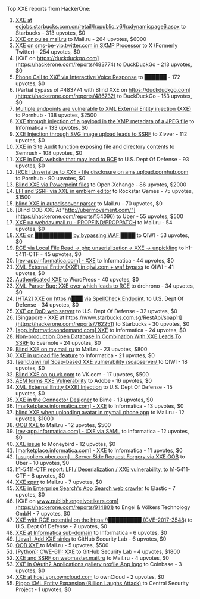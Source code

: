 Top XXE reports from HackerOne:

1. [XXE at ecjobs.starbucks.com.cn/retail/hxpublic_v6/hxdynamicpage6.aspx](https://hackerone.com/reports/500515) to Starbucks - 313 upvotes, $0
2. [XXE on pulse.mail.ru](https://hackerone.com/reports/505947) to Mail.ru - 264 upvotes, $6000
3. [XXE on sms-be-vip.twitter.com in SXMP Processor](https://hackerone.com/reports/248668) to X (Formerly Twitter) - 254 upvotes, $0
4. [XXE on https://duckduckgo.com](https://hackerone.com/reports/483774) to DuckDuckGo - 213 upvotes, $0
5. [Phone Call to XXE via Interactive Voice Response](https://hackerone.com/reports/395296) to ██████ - 172 upvotes, $0
6. [Partial bypass of #483774 with Blind XXE on https://duckduckgo.com](https://hackerone.com/reports/486732) to DuckDuckGo - 153 upvotes, $0
7. [Multiple endpoints are vulnerable to XML External Entity injection (XXE) ](https://hackerone.com/reports/72272) to Pornhub - 138 upvotes, $2500
8. [XXE through injection of a payload in the XMP metadata of a JPEG file](https://hackerone.com/reports/836877) to Informatica - 133 upvotes, $0
9. [XXE Injection through SVG image upload leads to SSRF](https://hackerone.com/reports/897244) to Zivver - 112 upvotes, $0
10. [XXE in Site Audit function exposing file and directory contents](https://hackerone.com/reports/312543) to Semrush - 108 upvotes, $0
11. [XXE in DoD website that may lead to RCE](https://hackerone.com/reports/227880) to U.S. Dept Of Defense - 93 upvotes, $0
12. [[RCE] Unserialize to XXE - file disclosure on ams.upload.pornhub.com](https://hackerone.com/reports/142562) to Pornhub - 90 upvotes, $0
13. [Blind XXE via Powerpoint files](https://hackerone.com/reports/334488) to Open-Xchange - 86 upvotes, $2000
14. [LFI and SSRF via XXE in emblem editor](https://hackerone.com/reports/347139) to Rockstar Games - 75 upvotes, $1500
15. [blind XXE in autodiscover parser](https://hackerone.com/reports/315837) to Mail.ru - 70 upvotes, $0
16. [Blind OOB XXE At "http://ubermovement.com/"](https://hackerone.com/reports/154096) to Uber - 55 upvotes, $500
17. [XXE на webdav.mail.ru -  PROPFIND/PROPPATCH](https://hackerone.com/reports/758978) to Mail.ru - 54 upvotes, $0
18. [XXE on ██████████ by bypassing WAF ████](https://hackerone.com/reports/433996) to QIWI - 53 upvotes, $0
19. [RCE via Local File Read -\> php unserialization-\> XXE -\> unpickling](https://hackerone.com/reports/415501) to h1-5411-CTF - 45 upvotes, $0
20. [[rev-app.informatica.com] - XXE](https://hackerone.com/reports/105434) to Informatica - 44 upvotes, $0
21. [XML External Entity (XXE) in qiwi.com + waf bypass](https://hackerone.com/reports/99279) to QIWI - 41 upvotes, $0
22. [Authenticated XXE](https://hackerone.com/reports/1095645) to WordPress - 40 upvotes, $0
23. [XML Parser Bug: XXE over which leads to RCE](https://hackerone.com/reports/55431) to drchrono - 34 upvotes, $0
24. [[HTA2] XXE on https://███ via SpellCheck Endpoint.](https://hackerone.com/reports/715949) to U.S. Dept Of Defense - 34 upvotes, $0
25. [XXE on DoD web server](https://hackerone.com/reports/188743) to U.S. Dept Of Defense - 32 upvotes, $0
26. [Singapore - XXE at https://www.starbucks.com.sg/RestApi/soap11](https://hackerone.com/reports/762251) to Starbucks - 30 upvotes, $0
27. [[app.informaticaondemand.com] XXE](https://hackerone.com/reports/105753) to Informatica - 24 upvotes, $0
28. [Non-production Open Database In Combination With XXE Leads To SSRF](https://hackerone.com/reports/742808) to Evernote - 24 upvotes, $0
29. [Blind XXE on my.mail.ru](https://hackerone.com/reports/276276) to Mail.ru - 23 upvotes, $800
30. [ XXE in upload file feature](https://hackerone.com/reports/105787) to Informatica - 21 upvotes, $0
31. [[send.qiwi.ru] Soap-based XXE vulnerability /soapserver/ ](https://hackerone.com/reports/36450) to QIWI - 18 upvotes, $0
32. [Blind XXE on pu.vk.com](https://hackerone.com/reports/296622) to VK.com - 17 upvotes, $500
33. [AEM forms XXE Vulnerability](https://hackerone.com/reports/1321070) to Adobe - 16 upvotes, $0
34. [XML External Entity (XXE) Injection](https://hackerone.com/reports/2573567) to U.S. Dept Of Defense - 15 upvotes, $0
35. [XXE in the Connector Designer](https://hackerone.com/reports/112116) to Bime - 13 upvotes, $0
36. [[marketplace.informatica.com] - XXE](https://hackerone.com/reports/106797) to Informatica - 13 upvotes, $0
37. [blind XXE when uploading avatar in mymail phone app](https://hackerone.com/reports/277341) to Mail.ru - 12 upvotes, $1000
38. [OOB XXE ](https://hackerone.com/reports/690387) to Mail.ru - 12 upvotes, $500
39. [[rev-app.informatica.com] - XXE via SAML](https://hackerone.com/reports/106865) to Informatica - 12 upvotes, $0
40. [XXE issue](https://hackerone.com/reports/130661) to Moneybird - 12 upvotes, $0
41. [[marketplace.informatica.com] - XXE](https://hackerone.com/reports/106802) to Informatica - 11 upvotes, $0
42. [[usuppliers.uber.com] - Server Side Request Forgery via XXE OOB](https://hackerone.com/reports/448598) to Uber - 10 upvotes, $0
43. [h1-5411-CTF report: LFI / Deserialization / XXE vulnerability, ](https://hackerone.com/reports/415233) to h1-5411-CTF - 8 upvotes, $0
44. [XXE крит](https://hackerone.com/reports/449627) to Mail.ru - 7 upvotes, $0
45. [XXE in Enterprise Search's App Search web crawler](https://hackerone.com/reports/1156748) to Elastic - 7 upvotes, $0
46. [XXE on www.publish.engelvoelkers.com](https://hackerone.com/reports/914801) to Engel & Völkers Technology GmbH - 7 upvotes, $0
47. [XXE with RCE potential on the https://█████████ (CVE-2017-3548)](https://hackerone.com/reports/710654) to U.S. Dept Of Defense - 7 upvotes, $0
48. [XXE at Informatica sub-domain](https://hackerone.com/reports/150520) to Informatica - 6 upvotes, $0
49. [[Java]: Add XXE sinks](https://hackerone.com/reports/1339787) to GitHub Security Lab - 6 upvotes, $0
50. [OOB XXE ](https://hackerone.com/reports/690295) to Mail.ru - 5 upvotes, $500
51. [[Python]: CWE-611: XXE](https://hackerone.com/reports/1512937) to GitHub Security Lab - 4 upvotes, $1800
52. [XXE and SSRF on webmaster.mail.ru](https://hackerone.com/reports/12583) to Mail.ru - 4 upvotes, $0
53. [XXE in OAuth2 Applications gallery profile App logo](https://hackerone.com/reports/104620) to Coinbase - 3 upvotes, $0
54. [XXE at host vpn.owncloud.com](https://hackerone.com/reports/105980) to ownCloud - 2 upvotes, $0
55. [Pippo XML Entity Expansion (Billion Laughs Attack)](https://hackerone.com/reports/506791) to Central Security Project - 1 upvotes, $0

